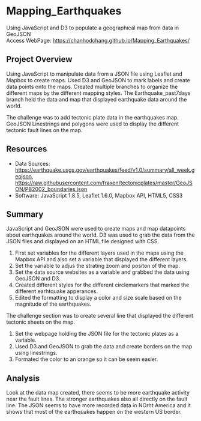 # Mapping_Earthquakes
Using JavaScript and D3 to populate a geographical map from data in GeoJSON <br />
Access WebPage: https://chanhodchang.github.io/Mapping_Earthquakes/

## Project Overview
Using JavaScript to manipulate data from a JSON file using Leaflet and Mapbox to create maps. Used D3 and GeoJSON to mark labels and create data points onto the maps.
Created multiple branches to organize the different maps by the different mapping styles. The Earthquake_past7days branch held the data and map that displayed earthquake data around the world. 

The challenge was to add tectonic plate data in the earthquakes map. GeoJSON Linestrings and polygons were used to display the different tectonic fault lines on the map.

## Resources
- Data Sources: https://earthquake.usgs.gov/earthquakes/feed/v1.0/summary/all_week.geojson, https://raw.githubusercontent.com/fraxen/tectonicplates/master/GeoJSON/PB2002_boundaries.json
- Software: JavaScript 1.8.5, Leaflet 1.6.0, Mapbox API, HTML5, CSS3

## Summary
JavaScript and GeoJSON were used to create maps and map datapoints about earthquakes around the world. D3 was used to grab the data from the JSON files and displayed on an HTML file designed with CSS.

1. First set variables for the different layers used in the maps using the Mapbox API and also set a variable that displayed the different layers.
2. Set the variable to adjus the strating zoom and positon of the map.
3. Set the data source websites as a variable and grabbed the data using GeoJSON and D3.
4. Created different styles for the different circlemarkers that marked the different earhtquake apperances.
5. Edited the formatting to display a color and size scale based on the magnitude of the earthquakes.

The challenge section was to create several line that displayed the different tectonic sheets on the map.

1. Set the webpage holding the JSON file for the tectonic plates as a variable.
2. Used D3 and GeoJSON to grab the data and create borders on the map using linestrings.
3. Formated the color to an orange so it can be seem easier.

## Analysis
Look at the data map created, there seems to be more earthquake activity near the fault lines. The stronger earthquakes also all directly on the fault line. The JSON seems to have more recorded data in NOrht America and it shows that most of the earthquakes happen on the western US border. 